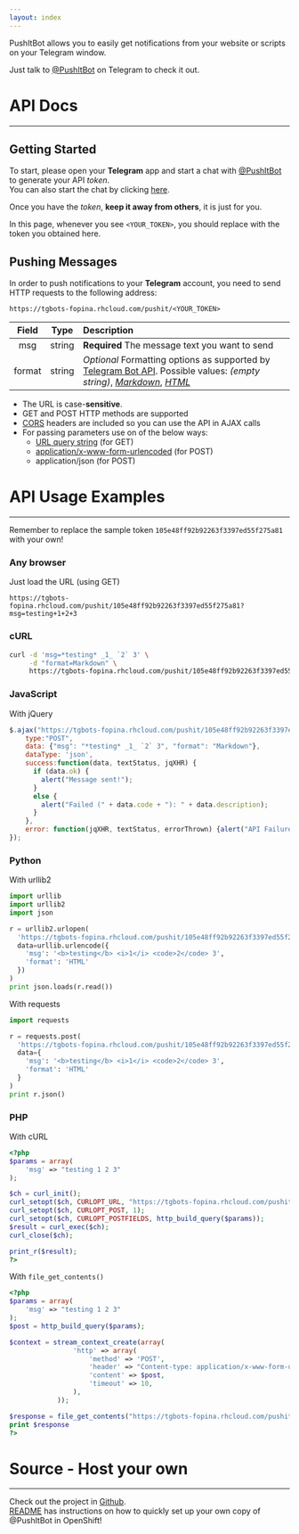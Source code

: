 ```yaml
---
layout: index
---
```


PushItBot allows you to easily get notifications from your website or scripts on your Telegram window.

Just talk to [@PushItBot](https://telegram.me/pushitbot) on Telegram to check it out.

API Docs
=========

----

Getting Started
---------------

To start, please open your **Telegram** app and start a chat with [@PushItBot](https://telegram.me/pushitbot) to generate your API *token*.  
You can also start the chat by clicking [here](https://telegram.me/pushitbot?start=token).

Once you have the *token*, **keep it away from others**, it is just for you.

In this page, whenever you see `<YOUR_TOKEN>`, you should replace with the token you obtained here.

Pushing Messages
----------------

In order to push notifications to your **Telegram** account, you need to send HTTP requests to the following address:

    https://tgbots-fopina.rhcloud.com/pushit/<YOUR_TOKEN>


Field     | Type   | Description
:-------: | :----: | :-----------
msg       | string | **Required** The message text you want to send
format    | string | *Optional* Formatting options as supported by [Telegram Bot API](https://core.telegram.org/bots/api#formatting-options). Possible values: *(empty string)*, [*Markdown*](https://core.telegram.org/bots/api#markdown-style), [*HTML*](https://core.telegram.org/bots/api#html-style)

* The URL is case-**sensitive**.
* GET and POST HTTP methods are supported
* [CORS](https://en.wikipedia.org/wiki/Cross-origin_resource_sharing) headers are included so you can use the API in AJAX calls
* For passing parameters use on of the below ways:
  * [URL query string](https://en.wikipedia.org/wiki/Query_string) (for GET)
  * [application/x-www-form-urlencoded](https://en.wikipedia.org/wiki/Percent-encoding#The_application.2Fx-www-form-urlencoded_type) (for POST)
  * application/json (for POST)

API Usage Examples
==================

---

Remember to replace the sample token `105e48ff92b92263f3397ed55f275a81` with your own!

### Any browser

Just load the URL (using GET)

    https://tgbots-fopina.rhcloud.com/pushit/105e48ff92b92263f3397ed55f275a81?msg=testing+1+2+3


### cURL

```bash
curl -d 'msg=*testing* _1_ `2` 3' \
     -d "format=Markdown" \
     https://tgbots-fopina.rhcloud.com/pushit/105e48ff92b92263f3397ed55f275a81
```

### JavaScript

With jQuery

```javascript
$.ajax("https://tgbots-fopina.rhcloud.com/pushit/105e48ff92b92263f3397ed55f275a81", {
    type:"POST",
    data: {"msg": "*testing* _1_ `2` 3", "format": "Markdown"},
    dataType: 'json',
    success:function(data, textStatus, jqXHR) {
      if (data.ok) {
        alert("Message sent!");
      }
      else {
        alert("Failed (" + data.code + "): " + data.description);
      }
    },
    error: function(jqXHR, textStatus, errorThrown) {alert("API Failure");}
});
```

### Python

With urllib2

```python
import urllib
import urllib2
import json

r = urllib2.urlopen(
  'https://tgbots-fopina.rhcloud.com/pushit/105e48ff92b92263f3397ed55f275a81',
  data=urllib.urlencode({
    'msg': '<b>testing</b> <i>1</i> <code>2</code> 3',
    'format': 'HTML'
  })
)
print json.loads(r.read())
```

With requests

```python
import requests

r = requests.post(
  'https://tgbots-fopina.rhcloud.com/pushit/105e48ff92b92263f3397ed55f275a81',
  data={
    'msg': '<b>testing</b> <i>1</i> <code>2</code> 3',
    'format': 'HTML'
  }
)
print r.json()
```

### PHP

With cURL

```php
<?php
$params = array(
	'msg' => "testing 1 2 3"
);

$ch = curl_init();
curl_setopt($ch, CURLOPT_URL, "https://tgbots-fopina.rhcloud.com/pushit/105e48ff92b92263f3397ed55f275a81");
curl_setopt($ch, CURLOPT_POST, 1);
curl_setopt($ch, CURLOPT_POSTFIELDS, http_build_query($params));
$result = curl_exec($ch);
curl_close($ch);

print_r($result);
?>
```

With `file_get_contents()`

```php
<?php
$params = array(
	'msg' => "testing 1 2 3"
);
$post = http_build_query($params);

$context = stream_context_create(array(
                'http' => array(
                    'method' => 'POST',
                    'header' => "Content-type: application/x-www-form-urlencoded\r\n",
                    'content' => $post,
                    'timeout' => 10,
                ),
            ));

$response = file_get_contents("https://tgbots-fopina.rhcloud.com/pushit/105e48ff92b92263f3397ed55f275a81", false, $context);
print $response
?>
```

Source - Host your own
======================

----

Check out the project in [Github](https://github.com/fopina/tgbot-pushitbot).  
[README](https://github.com/fopina/tgbot-pushitbot/blob/master/README.md) has instructions on how to quickly set up your own copy of @PushItBot in OpenShift!

